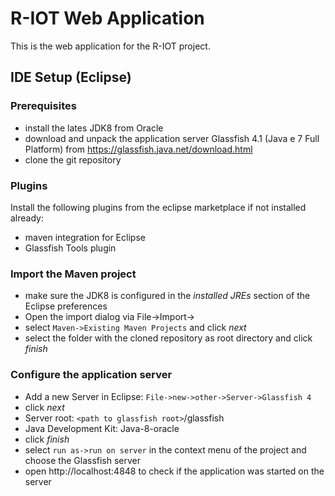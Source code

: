 # R-IOT Web Application

This is the web application for the R-IOT project.


## IDE Setup (Eclipse)

### Prerequisites

- install the lates JDK8 from Oracle
- download and unpack the application server Glassfish 4.1 (Java e 7 Full Platform)  from https://glassfish.java.net/download.html 
- clone the git repository


### Plugins
Install the following plugins from the eclipse marketplace if not installed already:

- maven integration for Eclipse
- Glassfish Tools plugin

### Import the Maven project
- make sure the JDK8 is configured in the *installed JREs* section of the Eclipse preferences
- Open the import dialog via File->Import->
- select `Maven->Existing Maven Projects` and click *next*
- select the folder with the cloned repository as root directory and click *finish*

### Configure the application server

- Add a new Server in Eclipse:
`File->new->other->Server->Glassfish 4`
- click *next*
- Server root: `<path to glassfish root>`/glassfish
- Java Development Kit: Java-8-oracle
- click *finish*
- select `run as->run on server` in the context menu of the project and choose the Glassfish server
- open http://localhost:4848 to check if the application was started on the server

